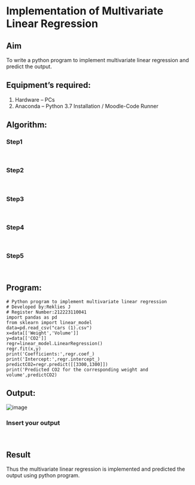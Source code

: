 # Implementation of Multivariate Linear Regression
## Aim
To write a python program to implement multivariate linear regression and predict the output.
## Equipment’s required:
1.	Hardware – PCs
2.	Anaconda – Python 3.7 Installation / Moodle-Code Runner
## Algorithm:
### Step1
<br>

### Step2
<br>

### Step3
<br>

### Step4
<br>

### Step5
<br>

## Program:
```
# Python program to implement multivariate linear regression
# Developed by:Reklies J
# Register Number:212223110041
import pandas as pd
from sklearn import linear_model
data=pd.read_csv("cars (1).csv")
x=data[['Weight','Volume']]
y=data[['CO2']]
regr=linear_model.LinearRegression()
regr.fit(x,y)
print('Coefficients:',regr.coef_)
print('Intercept:',regr.intercept_)
predictCO2=regr.predict([[3300,1300]])
print('Predicted CO2 for the corresponding weight and volume',predictCO2)

```
## Output:
![image](https://github.com/Reklies/Multivariate-Linear-Regression/assets/147139232/dde531ea-dd5a-4e0c-9763-79024664aa2e)


### Insert your output

<br>

## Result
Thus the multivariate linear regression is implemented and predicted the output using python program.
